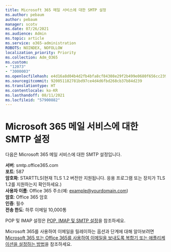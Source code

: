 ```yaml
---
title: Microsoft 365 메일 서비스에 대한 SMTP 설정
ms.author: pebaum
author: pebaum
manager: scotv
ms.date: 07/26/2021
ms.audience: Admin
ms.topic: article
ms.service: o365-administration
ROBOTS: NOINDEX, NOFOLLOW
localization_priority: Priority
ms.collection: Adm_O365
ms.custom:
- "12073"
- "3000003"
ms.openlocfilehash: e4d16a8d04b4d2fb4bfa8cf84308e29f2b499e0680f656cc239411d06e5b077c
ms.sourcegitcommit: 920051182781bd97ce4d4d6fbd268cb37b84d239
ms.translationtype: HT
ms.contentlocale: ko-KR
ms.lasthandoff: 08/11/2021
ms.locfileid: "57900882"
---
```

# <a name="smtp-settings-for-the-microsoft-365-mail-service"></a>Microsoft 365 메일 서비스에 대한 SMTP 설정

다음은 Microsoft 365 메일 서비스에 대한 SMTP 설정입니다.

**서버**: smtp.office365.com </br>
**포트**: 587 </br>
**암호화**: STARTTLS(현재 TLS 1.2 버전만 지원됩니다. 응용 프로그램 또는 장치가 TLS 1.2를 지원하는지 확인하세요.) </br>
**사용자 이름**: Office 365 주소(예: example@yourdomain.com) </br>
**암호**: Office 365 암호 </br>
**인증**: 필수 </br>
**전송 한도**: 하루 이메일 10,000통 </br>

POP 및 IMAP 설정은 [POP, IMAP 및 SMTP 설정](https://support.microsoft.com/office/pop-imap-and-smtp-settings-8361e398-8af4-4e97-b147-6c6c4ac95353)을 참조하세요.
 
Microsoft 365를 사용하여 이메일을 릴레이하는 옵션과 단계에 대해 알아보려면 [Microsoft 365 또는 Office 365를 사용하여 이메일을 보내도록 복합기 또는 애플리케이션을 설정하는 방법](https://docs.microsoft.com/exchange/mail-flow-best-practices/how-to-set-up-a-multifunction-device-or-application-to-send-email-using-microsoft-365-or-office-365)을 참조하세요.
